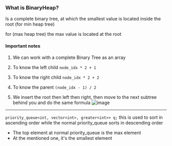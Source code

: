 ### What is BinaryHeap?

Is a complete binary tree, at which the smallest value is located inside the root (for min heap tree)

for (max heap tree) the max value is located at the root

#### Important notes
1. We can work with a complete Binary Tree as an array
2. To know the left child `node_idx * 2 + 1`
3. To know the right child `node_idx * 2 + 2`
4. To know the parent `(node_idx - 1) / 2`

5. We insert the root then left then right, then move to the next subtree behind you and do the same formula
  ![image](https://github.com/abdullahazmy/DataStructure/assets/125517573/ee732fbd-7d56-46ca-870d-bd6ea519c16d)


---

`priority_queue<int, vector<int>, greater<int>> q;` this is used to sort in ascending order
while the normal priority_queue sorts in descending order

-  The top element at normal priority_queue is the max element
-  At the mentioned one, it's the smallest element
